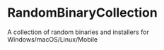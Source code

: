 # RandomBinaryCollection
A collection of random binaries and installers for Windows/macOS/Linux/Mobile
